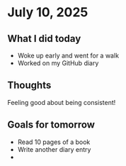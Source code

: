 # July 10, 2025

## What I did today
- Woke up early and went for a walk
- Worked on my GitHub diary

## Thoughts
Feeling good about being consistent!

## Goals for tomorrow
- Read 10 pages of a book
- Write another diary entry
-